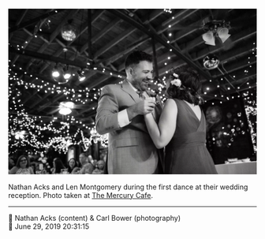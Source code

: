 ![Len Montgomery and Nathan Acks during their “first dance”](assets/afe1edd8313c6527def9795c39594fb1.webp)

Nathan Acks and Len Montgomery during the first dance at their wedding reception. Photo taken at [The Mercury Cafe](http://mercurycafe.com/).

- - - -

<span aria-hidden="true">👥</span> Nathan Acks (content) & Carl Bower (photography)  
<span aria-hidden="true">📅</span> June 29, 2019 20:31:15
